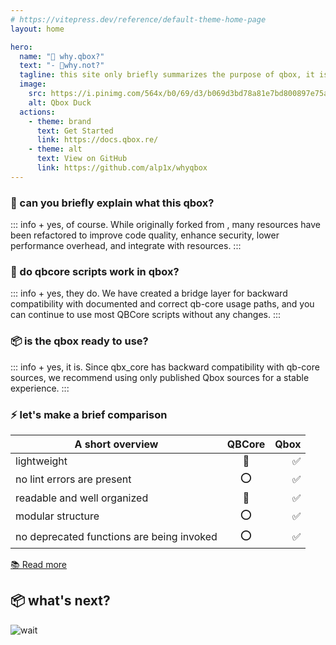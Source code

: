 ```yaml
---
# https://vitepress.dev/reference/default-theme-home-page
layout: home

hero:
  name: "🦲 why.qbox?"
  text: "- 🧔why.not?"
  tagline: this site only briefly summarizes the purpose of qbox, it is not the official page
  image:
    src: https://i.pinimg.com/564x/b0/69/d3/b069d3bd78a81e7bd800897e75af6f17.jpg
    alt: Qbox Duck
  actions:
    - theme: brand
      text: Get Started
      link: https://docs.qbox.re/
    - theme: alt
      text: View on GitHub
      link: https://github.com/alp1x/whyqbox
---
```


### 👋 can you briefly explain what this qbox?
::: info + yes, of course.
 While originally forked from <Badge type="danger" text="QBCore" />, many <Badge type="warning" text="Qbox" /> resources have been refactored to improve code quality, enhance security, lower performance overhead, and integrate with <Badge type="tip" text="overextended" /> resources.
:::

### 👷 do qbcore scripts work in qbox?
::: info + yes, they do.
 We have created a bridge layer for backward compatibility with documented and correct qb-core usage paths, and you can continue to use most QBCore scripts without any changes.
:::

### 📦 is the qbox ready to use?
::: info + yes, it is.
 Since qbx_core has backward compatibility with qb-core sources, we recommend using only published Qbox sources for a stable experience.
:::

### ⚡ let's make a brief comparison
| A short overview |QBCore|Qbox|
| ------------- | :-----------: | -----------: |
| lightweight     | 🔧 |  ✅ |
| no lint errors are present      | ⭕ |  ✅ |
| readable and well organized     | 🔧 |  ✅ |
| modular structure     | ⭕ |  ✅ |
| no deprecated functions are being invoked     | ⭕ | ✅ |

[📚 Read more](https://docs.qbox.re/)


## 📦 what's next?
![wait](https://media1.tenor.com/m/mzdEPa0JG4AAAAAd/punisher-no-no-no-tanklorde.gif)